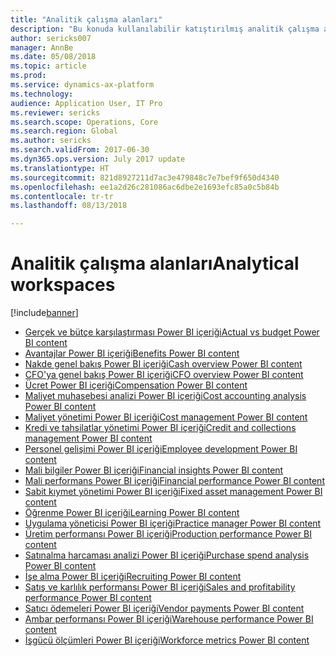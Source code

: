 ```yaml
---
title: "Analitik çalışma alanları"
description: "Bu konuda kullanılabilir katıştırılmış analitik çalışma alanları listelenmektedir ve çalışma alanları hakkında daha fazla bilgi edinebileceğiniz kaynaklar belirtilmektedir."
author: sericks007
manager: AnnBe
ms.date: 05/08/2018
ms.topic: article
ms.prod: 
ms.service: dynamics-ax-platform
ms.technology: 
audience: Application User, IT Pro
ms.reviewer: sericks
ms.search.scope: Operations, Core
ms.search.region: Global
ms.author: sericks
ms.search.validFrom: 2017-06-30
ms.dyn365.ops.version: July 2017 update
ms.translationtype: HT
ms.sourcegitcommit: 821d8927211d7ac3e479848c7e7bef9f650d4340
ms.openlocfilehash: ee1a2d26c281086ac6dbe2e1693efc85a0c5b84b
ms.contentlocale: tr-tr
ms.lasthandoff: 08/13/2018

---
```


# <a name="analytical-workspaces"></a><span data-ttu-id="2bbfb-103">Analitik çalışma alanları</span><span class="sxs-lookup"><span data-stu-id="2bbfb-103">Analytical workspaces</span></span>
[!include[banner](../includes/banner.md)]

- [<span data-ttu-id="2bbfb-104">Gerçek ve bütçe karşılaştırması Power BI içeriği</span><span class="sxs-lookup"><span data-stu-id="2bbfb-104">Actual vs budget Power BI content</span></span>](ledger-budgets-power-bi.md)
- [<span data-ttu-id="2bbfb-105">Avantajlar Power BI içeriği</span><span class="sxs-lookup"><span data-stu-id="2bbfb-105">Benefits Power BI content</span></span>](benefits-power-bi.md)
- [<span data-ttu-id="2bbfb-106">Nakde genel bakış Power BI içeriği</span><span class="sxs-lookup"><span data-stu-id="2bbfb-106">Cash overview Power BI content</span></span>](../../financials/cash-bank-management/Cash-Overview-Power-BI-content.md)
- [<span data-ttu-id="2bbfb-107">CFO'ya genel bakış Power BI içeriği</span><span class="sxs-lookup"><span data-stu-id="2bbfb-107">CFO overview Power BI content</span></span>](CFO-power-bi.md)
- [<span data-ttu-id="2bbfb-108">Ücret Power BI içeriği</span><span class="sxs-lookup"><span data-stu-id="2bbfb-108">Compensation Power BI content</span></span>](compensation-power-bi.md)
- [<span data-ttu-id="2bbfb-109">Maliyet muhasebesi analizi Power BI içeriği</span><span class="sxs-lookup"><span data-stu-id="2bbfb-109">Cost accounting analysis Power BI content</span></span>](cost-accounting-analysis-content-pack.md) 
- [<span data-ttu-id="2bbfb-110">Maliyet yönetimi Power BI içeriği</span><span class="sxs-lookup"><span data-stu-id="2bbfb-110">Cost management Power BI content</span></span>](cost-management-content-pack.md)
- [<span data-ttu-id="2bbfb-111">Kredi ve tahsilatlar yönetimi Power BI içeriği</span><span class="sxs-lookup"><span data-stu-id="2bbfb-111">Credit and collections management Power BI content</span></span>](../../financials/accounts-receivable/credit-collections-power-bi.md)
- [<span data-ttu-id="2bbfb-112">Personel gelişimi Power BI içeriği</span><span class="sxs-lookup"><span data-stu-id="2bbfb-112">Employee development Power BI content</span></span>](employee-development-PBI.md) 
- [<span data-ttu-id="2bbfb-113">Mali bilgiler Power BI içeriği</span><span class="sxs-lookup"><span data-stu-id="2bbfb-113">Financial insights Power BI content</span></span>](financial-insights.md)
- [<span data-ttu-id="2bbfb-114">Mali performans Power BI içeriği</span><span class="sxs-lookup"><span data-stu-id="2bbfb-114">Financial performance Power BI content</span></span>](financial-performance-power-bi-content-pack.md)
- [<span data-ttu-id="2bbfb-115">Sabit kıymet yönetimi Power BI içeriği</span><span class="sxs-lookup"><span data-stu-id="2bbfb-115">Fixed asset management Power BI content</span></span>](../../financials/fixed-assets/Fixed-asset-management-workspace.md)
- [<span data-ttu-id="2bbfb-116">Öğrenme Power BI içeriği</span><span class="sxs-lookup"><span data-stu-id="2bbfb-116">Learning Power BI content</span></span>](learning-power-bi.md)
- [<span data-ttu-id="2bbfb-117">Uygulama yöneticisi Power BI içeriği</span><span class="sxs-lookup"><span data-stu-id="2bbfb-117">Practice manager Power BI content</span></span>](practice-manager-power-bi.md)
- [<span data-ttu-id="2bbfb-118">Üretim performansı Power BI içeriği</span><span class="sxs-lookup"><span data-stu-id="2bbfb-118">Production performance Power BI content</span></span>](production-performance-power-bi.md)
- [<span data-ttu-id="2bbfb-119">Satınalma harcaması analizi Power BI içeriği</span><span class="sxs-lookup"><span data-stu-id="2bbfb-119">Purchase spend analysis Power BI content</span></span>](purchase-content-pack-for-power-bi.md) 
- [<span data-ttu-id="2bbfb-120">İşe alma Power BI içeriği</span><span class="sxs-lookup"><span data-stu-id="2bbfb-120">Recruiting Power BI content</span></span>](recruiting-analysis-power-bi-content-pack.md) 
- [<span data-ttu-id="2bbfb-121">Satış ve karlılık performansı Power BI içeriği</span><span class="sxs-lookup"><span data-stu-id="2bbfb-121">Sales and profitability performance Power BI content</span></span>](sales-profitability-performance-content-pack.md)
- [<span data-ttu-id="2bbfb-122">Satıcı ödemeleri Power BI içeriği</span><span class="sxs-lookup"><span data-stu-id="2bbfb-122">Vendor payments Power BI content</span></span>](../../financials/accounts-payable/Vendor-payments-workspace.md)
- [<span data-ttu-id="2bbfb-123">Ambar performansı Power BI içeriği</span><span class="sxs-lookup"><span data-stu-id="2bbfb-123">Warehouse performance Power BI content</span></span>](warehouse-power-bi-content.md)
- [<span data-ttu-id="2bbfb-124">İşgücü ölçümleri Power BI içeriği</span><span class="sxs-lookup"><span data-stu-id="2bbfb-124">Workforce metrics Power BI content</span></span>](workforce-analysis-power-bi-content-pack.md)

